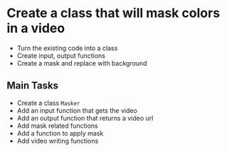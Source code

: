 # Create a class that will mask colors in a video

- Turn the existing code into a class
- Create input, output functions
- Create a mask and replace with background

## Main Tasks

- Create a class `Masker`
- Add an input function that gets the video
- Add an output function that returns a video url
- Add mask related functions
- Add a function to apply mask
- Add video writing functions
